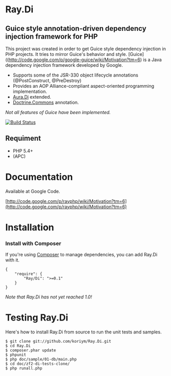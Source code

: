Ray.Di
=======
Guice style annotation-driven dependency injection framework for PHP
--------------------------------------------------------------------

This project was created in order to get Guice style dependency injection in PHP projects. It tries to mirror Guice's behavior and style. [Guice]((http://code.google.com/p/google-guice/wiki/Motivation?tm=6) is a Java dependency injection framework developed by Google. 

 * Supports some of the JSR-330 object lifecycle annotations (@PostConstruct, @PreDestroy)
 * Provides an AOP Alliance-compliant aspect-oriented programming implementation.
 * [Aura.Di](http://auraphp.github.com/Aura.Di ) extended.
 * [Doctrine.Commons](http://www.doctrine-project.org/projects/common) annotation.

_Not all features of Guice have been implemented._

[![Build Status](https://secure.travis-ci.org/koriym/Ray.Di.png?branch=master)](http://travis-ci.org/koriym/Ray.Di)

Requiment
---------

* PHP 5.4+
* (APC) 

Documentation
=============

Available at Google Code.

 [http://code.google.com/p/rayphp/wiki/Motivation?tm=6](http://code.google.com/p/rayphp/wiki/Motivation?tm=6)


Installation
============

### Install with Composer
If you're using [Composer](https://github.com/composer/composer) to manage dependencies, you can add Ray.Di with it.

	{
		"require": {
			"Ray/Di": ">=0.1"
		}
	}

*Note that Ray.Di has not yet reached 1.0!*

Testing Ray.Di
==============

Here's how to install Ray.Di from source to run the unit tests and samples.

```
$ git clone git://github.com/koriym/Ray.Di.git
$ cd Ray.Di
$ composer.phar update
$ phpunit
$ php doc/sample/01-db/main.php
$ cd doc/zf2-di-tests-clone/
$ php runall.php
```

